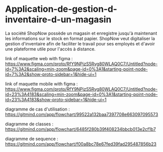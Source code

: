 # Application-de-gestion-d-inventaire-d-un-magasin
La société ShopNow possède un magasin et enregistre jusqu'à maintenant les informations sur le stock en format papier. ShopNow veut digitaliser la gestion d'inventaire afin de faciliter le travail pour ses employés et d'avoir une plateforme utile pour l'accès à distance.

link of maquette web with figma :  https://www.figma.com/proto/RfY9NPjzS5Rvg80WLAQ0C7/Untitled?node-id=7%3A2&scaling=min-zoom&page-id=0%3A1&starting-point-node-id=7%3A2&show-proto-sidebar=1&hide-ui=1

link of maquette mobile with figma : https://www.figma.com/proto/RfY9NPjzS5Rvg80WLAQ0C7/Untitled?node-id=23%3A4183&scaling=min-zoom&page-id=0%3A1&starting-point-node-id=23%3A4183&show-proto-sidebar=1&hide-ui=1

diagramme de cas d'utilisation : https://gitmind.com/app/flowchart/99522a132baa7397708e663097095573

diagramme de classes : https://gitmind.com/app/flowchart/6485f280b39f408234bbcb013e2cf1b7

diagramme de sequence : https://gitmind.com/app/flowchart/f00a8bc78e67fed39fad295487856b23
